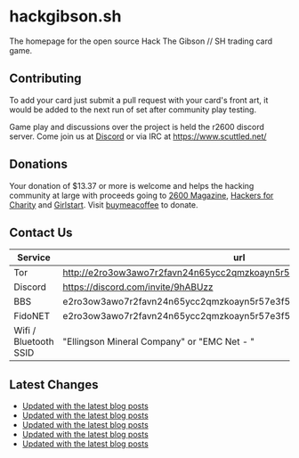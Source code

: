 # hackgibson.sh
The homepage for the open source Hack The Gibson // SH trading card game.


## Contributing

To add your card just submit a pull request with your card's front art, it would be added to the next run of set after community play testing.

Game play and discussions over the project is held the r2600 discord server. Come join us at [Discord](https://discord.com/invite/9hABUzz) or via IRC at https://www.scuttled.net/


## Donations

Your donation of $13.37 or more is welcome and helps the hacking community at large with proceeds going to [2600 Magazine](https://2600.com/), [Hackers for Charity](https://hackersforcharity.org) and [Girlstart](https://girlstart.org).  Visit [buymeacoffee](https://www.buymeacoffee.com/hackgibson.sh) to donate.


## Contact Us

Service | url
-|-
Tor | http://e2ro3ow3awo7r2favn24n65ycc2qmzkoayn5r57e3f56nvjwdcgg32ad.onion
Discord | https://discord.com/invite/9hABUzz
BBS | e2ro3ow3awo7r2favn24n65ycc2qmzkoayn5r57e3f56nvjwdcgg32ad.onion:23
FidoNET | e2ro3ow3awo7r2favn24n65ycc2qmzkoayn5r57e3f56nvjwdcgg32ad.onion:24554
Wifi / Bluetooth SSID | "Ellingson Mineral Company" or "EMC Net - <fidonet address>"

## Latest Changes
<!-- BLOG-POST-LIST:START -->
- [Updated with the latest blog posts](https://github.com/DFW2600/hackgibson.sh/commit/60f24ba38cf80ba7075f813a8d7d7875348f2856)
- [Updated with the latest blog posts](https://github.com/DFW2600/hackgibson.sh/commit/bf12a9de27a612edb87f63e1cd5b1a263b5e6d46)
- [Updated with the latest blog posts](https://github.com/DFW2600/hackgibson.sh/commit/b3c671169573fb620f4ef2cdd3984d92ff9097ed)
- [Updated with the latest blog posts](https://github.com/DFW2600/hackgibson.sh/commit/516ebb45be98bc3c25e7663f5015d8a8f7511172)
- [Updated with the latest blog posts](https://github.com/DFW2600/hackgibson.sh/commit/ff13fe0529c51863f78fd661dcc2bb0429bf3441)
<!-- BLOG-POST-LIST:END -->
